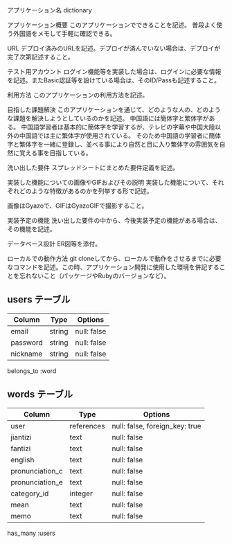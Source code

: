 アプリケーション名
dictionary

アプリケーション概要	このアプリケーションでできることを記述。
普段よく使う外国語をメモして手軽に確認できる。

URL	デプロイ済みのURLを記述。デプロイが済んでいない場合は、デプロイが完了次第記述すること。

テスト用アカウント	ログイン機能等を実装した場合は、ログインに必要な情報を記述。またBasic認証等を設けている場合は、そのID/Passも記述すること。

利用方法	このアプリケーションの利用方法を記述。

目指した課題解決	このアプリケーションを通じて、どのような人の、どのような課題を解決しようとしているのかを記述。
中国語には簡体字と繁体字がある。
中国語学習者は基本的に簡体字を学習するが、テレビの字幕や中国大陸以外の中国語では主に繁体字が使用されている。
そのため中国語の学習者に簡体字と繁体字を一緒に登録し、並べる事により自然と目に入り繁体字の雰囲気を自然に覚える事を目指している。

洗い出した要件	スプレッドシートにまとめた要件定義を記述。

実装した機能についての画像やGIFおよびその説明	実装した機能について、それぞれどのような特徴があるのかを列挙する形で記述。

画像はGyazoで、GIFはGyazoGIFで撮影すること。

実装予定の機能	洗い出した要件の中から、今後実装予定の機能がある場合は、その機能を記述。

データベース設計	ER図等を添付。

ローカルでの動作方法	git cloneしてから、ローカルで動作をさせるまでに必要なコマンドを記述。この時、アプリケーション開発に使用した環境を併記することを忘れないこと（パッケージやRubyのバージョンなど）。


## users テーブル

| Column     | Type   | Options     |
| ---------- | ------ | ----------- |
| email      | string | null: false |
| password   | string | null: false |
| nickname   | string | null: false |

belongs_to :word

## words テーブル

| Column          | Type       | Options                        |
| --------------- | ---------- | ------------------------------ |
| user            | references | null: false, foreign_key: true |
| jiantizi        | text       | null: false                    |
| fantizi         | text       | null: false                    |
| english         | text       | null: false                    |
| pronunciation_c | text       | null: false                    |
| pronunciation_e | text       | null: false                    |
| category_id     | integer    | null: false                    |
| mean            | text       | null: false                    |
| memo            | text       | null: false                    |

has_many :users
